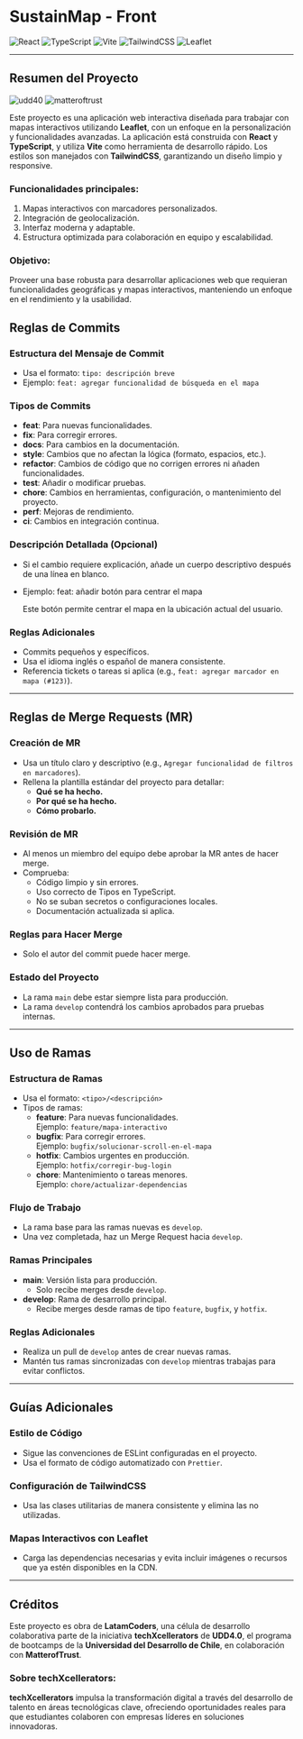 # SustainMap - Front

![React](https://img.shields.io/badge/React-v18.2.0-blue?logo=react)
![TypeScript](https://img.shields.io/badge/TypeScript-v5.1.6-blue?logo=typescript)
![Vite](https://img.shields.io/badge/Vite-v4.4.0-purple?logo=vite)
![TailwindCSS](https://img.shields.io/badge/TailwindCSS-v3.3.0-blue?logo=tailwindcss)
![Leaflet](https://img.shields.io/badge/Leaflet-v1.9.4-green?logo=leaflet)

---

## **Resumen del Proyecto**

![udd40](https://bootcampvirtual.udd.cl/assets/img/logo4.png)
![matteroftrust](https://matteroftrust.org/wp-content/uploads/2019/01/mot_website_logo_small.png)

Este proyecto es una aplicación web interactiva diseñada para trabajar con mapas interactivos utilizando **Leaflet**, con un enfoque en la personalización y funcionalidades avanzadas. La aplicación está construida con **React** y **TypeScript**, y utiliza **Vite** como herramienta de desarrollo rápido. Los estilos son manejados con **TailwindCSS**, garantizando un diseño limpio y responsive.

### Funcionalidades principales:
1. Mapas interactivos con marcadores personalizados.
2. Integración de geolocalización.
3. Interfaz moderna y adaptable.
4. Estructura optimizada para colaboración en equipo y escalabilidad.

### Objetivo:
Proveer una base robusta para desarrollar aplicaciones web que requieran funcionalidades geográficas y mapas interactivos, manteniendo un enfoque en el rendimiento y la usabilidad.


## **Reglas de Commits**

### Estructura del Mensaje de Commit
- Usa el formato: `tipo: descripción breve`
- Ejemplo: `feat: agregar funcionalidad de búsqueda en el mapa`

### Tipos de Commits
- **feat**: Para nuevas funcionalidades.
- **fix**: Para corregir errores.
- **docs**: Para cambios en la documentación.
- **style**: Cambios que no afectan la lógica (formato, espacios, etc.).
- **refactor**: Cambios de código que no corrigen errores ni añaden funcionalidades.
- **test**: Añadir o modificar pruebas.
- **chore**: Cambios en herramientas, configuración, o mantenimiento del proyecto.
- **perf**: Mejoras de rendimiento.
- **ci**: Cambios en integración continua.

### Descripción Detallada (Opcional)
- Si el cambio requiere explicación, añade un cuerpo descriptivo después de una línea en blanco.
- Ejemplo:
  feat: añadir botón para centrar el mapa

  Este botón permite centrar el mapa en la ubicación actual del usuario.

### Reglas Adicionales
- Commits pequeños y específicos.
- Usa el idioma inglés o español de manera consistente.
- Referencia tickets o tareas si aplica (e.g., `feat: agregar marcador en mapa (#123)`).

---

## **Reglas de Merge Requests (MR)**

### Creación de MR
- Usa un título claro y descriptivo (e.g., `Agregar funcionalidad de filtros en marcadores`).
- Rellena la plantilla estándar del proyecto para detallar:
  - **Qué se ha hecho.**
  - **Por qué se ha hecho.**
  - **Cómo probarlo.**

### Revisión de MR
- Al menos un miembro del equipo debe aprobar la MR antes de hacer merge.
- Comprueba:
  - Código limpio y sin errores.
  - Uso correcto de Tipos en TypeScript.
  - No se suban secretos o configuraciones locales.
  - Documentación actualizada si aplica.

### Reglas para Hacer Merge
- Solo el autor del commit puede hacer merge.

### Estado del Proyecto
- La rama `main` debe estar siempre lista para producción.
- La rama `develop` contendrá los cambios aprobados para pruebas internas.

---

## **Uso de Ramas**

### Estructura de Ramas
- Usa el formato: `<tipo>/<descripción>`
- Tipos de ramas:
  - **feature**: Para nuevas funcionalidades.  
    Ejemplo: `feature/mapa-interactivo`
  - **bugfix**: Para corregir errores.  
    Ejemplo: `bugfix/solucionar-scroll-en-el-mapa`
  - **hotfix**: Cambios urgentes en producción.  
    Ejemplo: `hotfix/corregir-bug-login`
  - **chore**: Mantenimiento o tareas menores.  
    Ejemplo: `chore/actualizar-dependencias`

### Flujo de Trabajo
- La rama base para las ramas nuevas es `develop`.
- Una vez completada, haz un Merge Request hacia `develop`.

### Ramas Principales
- **main**: Versión lista para producción.  
  - Solo recibe merges desde `develop`.
- **develop**: Rama de desarrollo principal.  
  - Recibe merges desde ramas de tipo `feature`, `bugfix`, y `hotfix`.

### Reglas Adicionales
- Realiza un pull de `develop` antes de crear nuevas ramas.
- Mantén tus ramas sincronizadas con `develop` mientras trabajas para evitar conflictos.

---

## **Guías Adicionales**

### Estilo de Código
- Sigue las convenciones de ESLint configuradas en el proyecto.
- Usa el formato de código automatizado con `Prettier`.

### Configuración de TailwindCSS
- Usa las clases utilitarias de manera consistente y elimina las no utilizadas.

### Mapas Interactivos con Leaflet
- Carga las dependencias necesarias y evita incluir imágenes o recursos que ya estén disponibles en la CDN.

---

## **Créditos**

Este proyecto es obra de **LatamCoders**, una célula de desarrollo colaborativa parte de la iniciativa **techXcellerators** de **UDD4.0**, el programa de bootcamps de la **Universidad del Desarrollo de Chile**, en colaboración con **MatterofTrust**.

### Sobre **techXcellerators**:
**techXcellerators** impulsa la transformación digital a través del desarrollo de talento en áreas tecnológicas clave, ofreciendo oportunidades reales para que estudiantes colaboren con empresas líderes en soluciones innovadoras.
